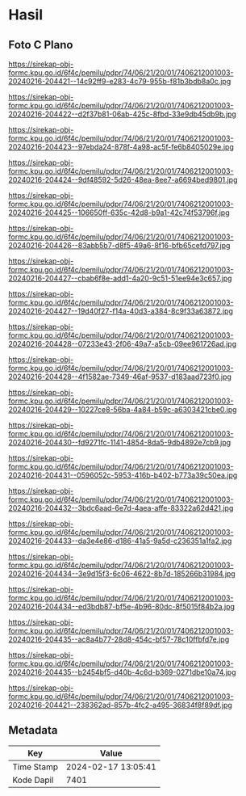 # Hasil

## Foto C Plano

https://sirekap-obj-formc.kpu.go.id/6f4c/pemilu/pdpr/74/06/21/20/01/7406212001003-20240216-204421--14c92ff9-e283-4c79-955b-f81b3bdb8a0c.jpg

https://sirekap-obj-formc.kpu.go.id/6f4c/pemilu/pdpr/74/06/21/20/01/7406212001003-20240216-204422--d2f37b81-06ab-425c-8fbd-33e9db45db9b.jpg

https://sirekap-obj-formc.kpu.go.id/6f4c/pemilu/pdpr/74/06/21/20/01/7406212001003-20240216-204423--97ebda24-878f-4a98-ac5f-fe6b8405029e.jpg

https://sirekap-obj-formc.kpu.go.id/6f4c/pemilu/pdpr/74/06/21/20/01/7406212001003-20240216-204424--9df48592-5d26-48ea-8ee7-a6694bed9801.jpg

https://sirekap-obj-formc.kpu.go.id/6f4c/pemilu/pdpr/74/06/21/20/01/7406212001003-20240216-204425--106650ff-635c-42d8-b9a1-42c74f53796f.jpg

https://sirekap-obj-formc.kpu.go.id/6f4c/pemilu/pdpr/74/06/21/20/01/7406212001003-20240216-204426--83abb5b7-d8f5-49a6-8f16-bfb65cefd797.jpg

https://sirekap-obj-formc.kpu.go.id/6f4c/pemilu/pdpr/74/06/21/20/01/7406212001003-20240216-204427--cbab6f8e-add1-4a20-9c51-51ee94e3c657.jpg

https://sirekap-obj-formc.kpu.go.id/6f4c/pemilu/pdpr/74/06/21/20/01/7406212001003-20240216-204427--19d40f27-f14a-40d3-a384-8c9f33a63872.jpg

https://sirekap-obj-formc.kpu.go.id/6f4c/pemilu/pdpr/74/06/21/20/01/7406212001003-20240216-204428--07233e43-2f06-49a7-a5cb-09ee961726ad.jpg

https://sirekap-obj-formc.kpu.go.id/6f4c/pemilu/pdpr/74/06/21/20/01/7406212001003-20240216-204428--4f1582ae-7349-46af-9537-d183aad723f0.jpg

https://sirekap-obj-formc.kpu.go.id/6f4c/pemilu/pdpr/74/06/21/20/01/7406212001003-20240216-204429--10227ce8-56ba-4a84-b59c-a6303421cbe0.jpg

https://sirekap-obj-formc.kpu.go.id/6f4c/pemilu/pdpr/74/06/21/20/01/7406212001003-20240216-204430--fd9271fc-1141-4854-8da5-9db4892e7cb9.jpg

https://sirekap-obj-formc.kpu.go.id/6f4c/pemilu/pdpr/74/06/21/20/01/7406212001003-20240216-204431--0596052c-5953-416b-b402-b773a39c50ea.jpg

https://sirekap-obj-formc.kpu.go.id/6f4c/pemilu/pdpr/74/06/21/20/01/7406212001003-20240216-204432--3bdc6aad-6e7d-4aea-affe-83322a62d421.jpg

https://sirekap-obj-formc.kpu.go.id/6f4c/pemilu/pdpr/74/06/21/20/01/7406212001003-20240216-204433--da3e4e86-d186-41a5-9a5d-c236351a1fa2.jpg

https://sirekap-obj-formc.kpu.go.id/6f4c/pemilu/pdpr/74/06/21/20/01/7406212001003-20240216-204434--3e9d15f3-6c06-4622-8b7d-185266b31984.jpg

https://sirekap-obj-formc.kpu.go.id/6f4c/pemilu/pdpr/74/06/21/20/01/7406212001003-20240216-204434--ed3bdb87-bf5e-4b96-80dc-8f5015f84b2a.jpg

https://sirekap-obj-formc.kpu.go.id/6f4c/pemilu/pdpr/74/06/21/20/01/7406212001003-20240216-204435--ac8a4b77-28d8-454c-bf57-78c10ffbfd7e.jpg

https://sirekap-obj-formc.kpu.go.id/6f4c/pemilu/pdpr/74/06/21/20/01/7406212001003-20240216-204435--b2454bf5-d40b-4c6d-b369-0271dbe10a74.jpg

https://sirekap-obj-formc.kpu.go.id/6f4c/pemilu/pdpr/74/06/21/20/01/7406212001003-20240216-204421--238362ad-857b-4fc2-a495-36834f8f89df.jpg


## Metadata

| Key        | Value               |
| ---------- | ------------------- |
| Time Stamp | 2024-02-17 13:05:41 |
| Kode Dapil | 7401                |



